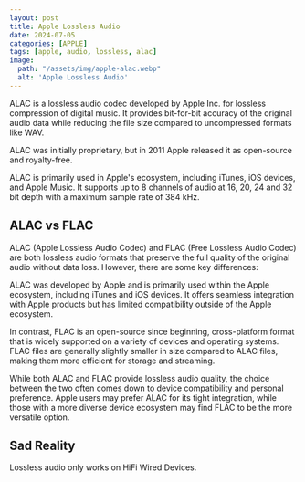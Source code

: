 ```yaml
---
layout: post
title: Apple Lossless Audio
date: 2024-07-05
categories: [APPLE]
tags: [apple, audio, lossless, alac]
image:
  path: "/assets/img/apple-alac.webp"
  alt: 'Apple Lossless Audio'
---
```


ALAC is a lossless audio codec developed by Apple Inc. for lossless compression of digital music. It provides bit-for-bit accuracy of the original audio data while reducing the file size compared to uncompressed formats like WAV.

ALAC was initially proprietary, but in 2011 Apple released it as open-source and royalty-free.

ALAC is primarily used in Apple's ecosystem, including iTunes, iOS devices, and Apple Music. It supports up to 8 channels of audio at 16, 20, 24 and 32 bit depth with a maximum sample rate of 384 kHz.

## ALAC vs FLAC

ALAC (Apple Lossless Audio Codec) and FLAC (Free Lossless Audio Codec) are both lossless audio formats that preserve the full quality of the original audio without data loss. However, there are some key differences:

ALAC was developed by Apple and is primarily used within the Apple ecosystem, including iTunes and iOS devices. It offers seamless integration with Apple products but has limited compatibility outside of the Apple ecosystem.

In contrast, FLAC is an open-source since beginning, cross-platform format that is widely supported on a variety of devices and operating systems. FLAC files are generally slightly smaller in size compared to ALAC files, making them more efficient for storage and streaming.

While both ALAC and FLAC provide lossless audio quality, the choice between the two often comes down to device compatibility and personal preference. Apple users may prefer ALAC for its tight integration, while those with a more diverse device ecosystem may find FLAC to be the more versatile option.

## Sad Reality
Lossless audio only works on HiFi Wired Devices.

